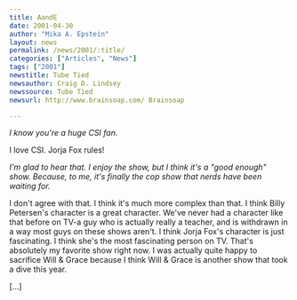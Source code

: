 ```yaml
---
title: AandE
date: 2001-04-30
author: "Mika A. Epstein"
layout: news
permalink: /news/2001/:title/
categories: ["Articles", "News"]
tags: ["2001"]
newstitle: Tube Tied
newsauthor: Craig D. Lindsey
newssource: Tube Tied
newsurl: http://www.brainsoap.com/ Brainsoap

---
```

*I know you're a huge CSI fan.*

I love CSI. Jorja Fox rules!

*I'm glad to hear that. I enjoy the show, but I think it's a "good enough" show. Because, to me, it's finally the cop show that nerds have been waiting for.*

I don't agree with that. I think it's much more complex than that. I think Billy Petersen's character is a great character. We've never had a character like that before on TV-a guy who is actually really a teacher, and is withdrawn in a way most guys on these shows aren't. I think Jorja Fox's character is just fascinating. I think she's the most fascinating person on TV. That's absolutely my favorite show right now. I was actually quite happy to sacrifice Will & Grace because I think Will & Grace is another show that took a dive this year.

[...]

